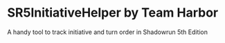 SR5InitiativeHelper by Team Harbor
===================

A handy tool to track initiative and turn order in Shadowrun 5th Edition

